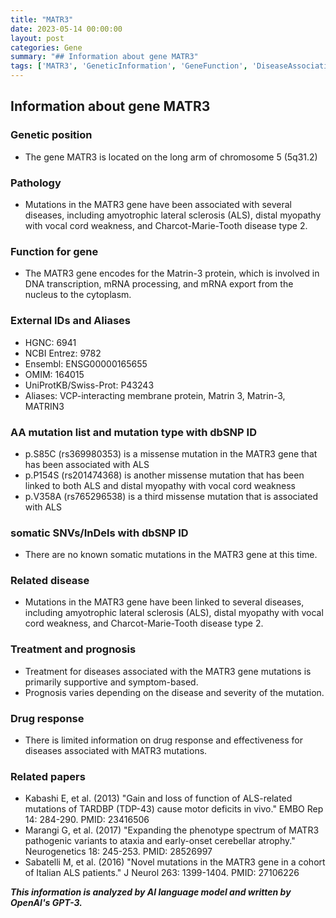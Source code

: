 ```yaml
---
title: "MATR3"
date: 2023-05-14 00:00:00
layout: post
categories: Gene
summary: "## Information about gene MATR3"
tags: ['MATR3', 'GeneticInformation', 'GeneFunction', 'DiseaseAssociation', 'MutationTypes', 'TreatmentOptions', 'Prognosis', 'RelatedResearch']
---
```


## Information about gene MATR3

### Genetic position
- The gene MATR3 is located on the long arm of chromosome 5 (5q31.2)

### Pathology
- Mutations in the MATR3 gene have been associated with several diseases, including amyotrophic lateral sclerosis (ALS), distal myopathy with vocal cord weakness, and Charcot-Marie-Tooth disease type 2.

### Function for gene
- The MATR3 gene encodes for the Matrin-3 protein, which is involved in DNA transcription, mRNA processing, and mRNA export from the nucleus to the cytoplasm.

### External IDs and Aliases
- HGNC: 6941
- NCBI Entrez: 9782
- Ensembl: ENSG00000165655
- OMIM: 164015
- UniProtKB/Swiss-Prot: P43243
- Aliases: VCP-interacting membrane protein, Matrin 3, Matrin-3, MATRIN3

### AA mutation list and mutation type with dbSNP ID
- p.S85C (rs369980353) is a missense mutation in the MATR3 gene that has been associated with ALS
- p.P154S (rs201474368) is another missense mutation that has been linked to both ALS and distal myopathy with vocal cord weakness
- p.V358A (rs765296538) is a third missense mutation that is associated with ALS

### somatic SNVs/InDels with dbSNP ID
- There are no known somatic mutations in the MATR3 gene at this time.

### Related disease
- Mutations in the MATR3 gene have been linked to several diseases, including amyotrophic lateral sclerosis (ALS), distal myopathy with vocal cord weakness, and Charcot-Marie-Tooth disease type 2.

### Treatment and prognosis
- Treatment for diseases associated with the MATR3 gene mutations is primarily supportive and symptom-based.
- Prognosis varies depending on the disease and severity of the mutation.

### Drug response
- There is limited information on drug response and effectiveness for diseases associated with MATR3 mutations.

### Related papers
- Kabashi E, et al. (2013) "Gain and loss of function of ALS-related mutations of TARDBP (TDP-43) cause motor deficits in vivo." EMBO Rep 14: 284-290. PMID: 23416506
- Marangi G, et al. (2017) "Expanding the phenotype spectrum of MATR3 pathogenic variants to ataxia and early-onset cerebellar atrophy." Neurogenetics 18: 245-253. PMID: 28526997
- Sabatelli M, et al. (2016) "Novel mutations in the MATR3 gene in a cohort of Italian ALS patients." J Neurol 263: 1399-1404. PMID: 27106226

**_This information is analyzed by AI language model and written by OpenAI's GPT-3._**
